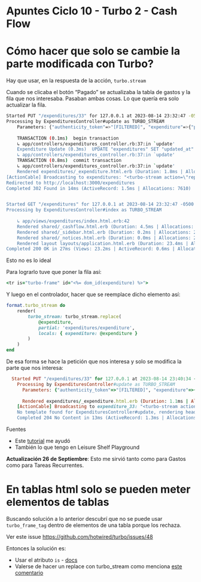 # Apuntes Ciclo 10 - Turbo 2 - Cash Flow

# Cómo hacer que solo se cambie la parte modificada con Turbo?

Hay que usar, en la respuesta de la acción, `turbo.stream`

Cuando se clicaba el botón “Pagado” se actualizaba la tabla de gastos y la fila que nos interesaba. Pasaban ambas cosas. Lo que quería era solo actualizar la fila.

```bash
Started PUT "/expenditures/33" for 127.0.0.1 at 2023-08-14 23:32:47 -0500
Processing by ExpendituresController#update as TURBO_STREAM
	Parameters: {"authenticity_token"=>"[FILTERED]", "expenditure"=>{"paid"=>"true"}, "id"=>"33"}
	
	TRANSACTION (0.1ms)  begin transaction
	↳ app/controllers/expenditures_controller.rb:37:in `update'
	Expenditure Update (0.3ms)  UPDATE "expenditures" SET "updated_at" = ?, "paid" = ? WHERE "expenditures"."id" = ?  [["updated_at", "2023-08-15 04:32:47.907179"], ["paid", 1], ["id", 33]]
	↳ app/controllers/expenditures_controller.rb:37:in `update'
	TRANSACTION (0.8ms)  commit transaction
	↳ app/controllers/expenditures_controller.rb:37:in `update'
	Rendered expenditures/_expenditure.html.erb (Duration: 1.8ms | Allocations: 1307)
[ActionCable] Broadcasting to expenditures: "<turbo-stream action=\"replace\" target=\"expenditure_33\"><template><tr style=\"background-color: #efd165\" is=\"turbo-frame\" id=\"expenditure_33\">\n  <td>\n    33\n  </td>\n\n  <td>\n    Plan Complementario SURA\n  </td>\n\n  <td>\n    $73,577\n  </td>\n\n  <td>\n    30 de Agosto\n  </td>\n\...
Redirected to http://localhost:3000/expenditures
Completed 302 Found in 14ms (ActiveRecord: 1.5ms | Allocations: 7610)


Started GET "/expenditures" for 127.0.0.1 at 2023-08-14 23:32:47 -0500
Processing by ExpendituresController#index as TURBO_STREAM
 
	↳ app/views/expenditures/index.html.erb:42
	Rendered shared/_cashflow.html.erb (Duration: 4.5ms | Allocations: 3432)
	Rendered shared/_sidebar.html.erb (Duration: 0.2ms | Allocations: 247)
	Rendered shared/_notices.html.erb (Duration: 0.0ms | Allocations: 25)
	Rendered layout layouts/application.html.erb (Duration: 23.4ms | Allocations: 27570)
Completed 200 OK in 27ms (Views: 23.2ms | ActiveRecord: 0.6ms | Allocations: 30550)
```

Esto no es lo ideal

Para lograrlo tuve que poner la fila así:
```ruby
<tr is="turbo-frame" id="<%= dom_id(expenditure) %>">
```

Y luego en el controlador, hacer que se reemplace dicho elemento así:
```ruby
format.turbo_stream do
	render(
		turbo_stream: turbo_stream.replace(
			@expenditure,
			partial: 'expenditures/expenditure',
			locals: { expenditure: @expenditure }
		)
	)
end
```

De esa forma se hace la petición que nos interesa y solo se modifica la parte que nos interesa:
```ruby
  Started PUT "/expenditures/33" for 127.0.0.1 at 2023-08-14 23:40:34 -0500
    Processing by ExpendituresController#update as TURBO_STREAM
      Parameters: {"authenticity_token"=>"[FILTERED]", "expenditure"=>{"paid"=>"true"}, "id"=>"33"}
      
      Rendered expenditures/_expenditure.html.erb (Duration: 1.1ms | Allocations: 847)
    [ActionCable] Broadcasting to expenditure_33: "<turbo-stream action=\"replace\" target=\"expenditure_33\"><template><tr style=\"background-color: #efd165\" is=\"turbo-frame\" id=\"expenditure_33\">\n  <td>\n    33\n  </td>\n\n  <td>\n    Plan Complementario SURA\n  </td>\n\n  <td>\n    $73,577\n  </td>\n\n  <td>\n    30 de Agosto\n  </td>\n\...
    No template found for ExpendituresController#update, rendering head :no_content
    Completed 204 No Content in 13ms (ActiveRecord: 1.3ms | Allocations: 7864)
```

Fuentes

- Este [tutorial](https://www.hotrails.dev/turbo-rails/turbo-frames-and-turbo-streams) me ayudó
- También lo que tengo en Leisure Shelf Playground

**Actualización 26 de Septiembre**: Esto me sirvió tanto como para Gastos como para Tareas Recurrentes.

# En tablas html solo se pueden meter elementos de tablas

Buscando solución a lo anterior descubrí que no se puede usar `turbo_frame_tag` dentro de elementos de una tabla porque los rechaza.

Ver este issue https://github.com/hotwired/turbo/issues/48

Entonces la solución es:

- Usar el atributo `is` - [docs](https://developer.mozilla.org/en-US/docs/Web/HTML/Global_attributes/is)
- Valerse de hacer un replace con turbo_stream como menciona [este comentario](https://github.com/hotwired/turbo/issues/48#issuecomment-889870346)

